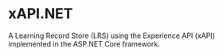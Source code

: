 # xAPI.NET
A Learning Record Store (LRS) using the Experience API (xAPI) implemented in the ASP.NET Core framework.
